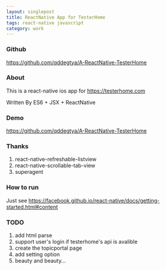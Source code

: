 ```yaml
---
layout: singlepost
title: ReactNative App for TesterHome
tags: react-native javascript
category: work
---
```


### Github

<https://github.com/qddegtya/A-ReactNative-TesterHome>

### About

This is a react-native ios app for <https://testerhome.com>

Written By ES6 + JSX + ReactNative

<!-- more -->

### Demo

<https://github.com/qddegtya/A-ReactNative-TesterHome>

### Thanks

1. react-native-refreshable-listview
2. react-native-scrollable-tab-view
3. superagent

### How to run

Just see
<https://facebook.github.io/react-native/docs/getting-started.html#content>

### TODO

1. add html parse
2. support user's login if testerhome's api is avalible
3. create the topicportal page
4. add setting option
5. beauty and beauty...
